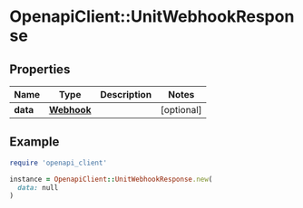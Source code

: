 # OpenapiClient::UnitWebhookResponse

## Properties

| Name | Type | Description | Notes |
| ---- | ---- | ----------- | ----- |
| **data** | [**Webhook**](Webhook.md) |  | [optional] |

## Example

```ruby
require 'openapi_client'

instance = OpenapiClient::UnitWebhookResponse.new(
  data: null
)
```

